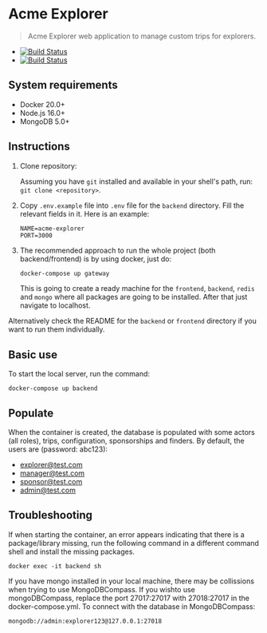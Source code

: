 # Acme Explorer

> Acme Explorer web application to manage custom trips for explorers. 

* [![Build Status](https://github.com/acme-explorer/acme-explorer/workflows/CI%20Backend/badge.svg)](https://github.com/acme-explorer/acme-explorer/actions)
* [![Build Status](https://github.com/acme-explorer/acme-explorer/workflows/CI%20Frontend/badge.svg)](https://github.com/acme-explorer/acme-explorer/actions)

## System requirements

* Docker 20.0+
* Node.js 16.0+
* MongoDB 5.0+

## Instructions

1. Clone repository:

   Assuming you have `git` installed and available in your shell's path, run: `git clone <repository>`.

2. Copy `.env.example` file into `.env` file for the `backend` directory. Fill the relevant fields in it. Here is an example:

    ```dotenv
    NAME=acme-explorer
    PORT=3000
    ```

3. The recommended approach to run the whole project (both backend/frontend) is by using docker, just do:

   ```sh
   docker-compose up gateway
   ```
   This is going to create a ready machine for the `frontend`, `backend`, `redis` and `mongo` where all packages are going to be installed. After that just navigate to localhost.

Alternatively check the README for the `backend` or `frontend` directory if you want to run them individually. 

## Basic use
To start the local server, run the command:
   ```
   docker-compose up backend
   ```
## Populate
When the container is created, the database is populated with some actors (all roles), trips, configuration, sponsorships and finders. By default, the users are (password: abc123):

- explorer@test.com
- manager@test.com
- sponsor@test.com
- admin@test.com

## Troubleshooting
If when starting the container, an error appears indicating that there is a package/library missing, run the following command in a different command shell and install the missing packages.
   ```
   docker exec -it backend sh
   ```

If you have mongo installed in your local machine, there may be collissions when trying to use MongoDBCompass. If you wishto use mongoDBCompass, replace the port 27017:27017 with 27018:27017 in the docker-compose.yml. To connect with the database in MongoDBCompass:
   ```
   mongodb://admin:explorer123@127.0.0.1:27018
   ```
